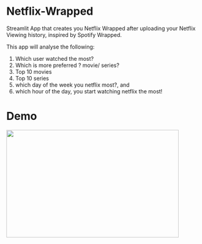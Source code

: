 # Netflix-Wrapped
Streamlit App that creates you Netflix Wrapped after uploading your Netflix Viewing history, inspired by Spotify Wrapped.

This app will analyse the following:

1. Which user watched the most?
2. Which is more preferred ? movie/ series?
3. Top 10 movies
4. Top 10 series
5. which day of the week you netflix most?, and
6. which hour of the day, you start watching netflix the most!

# Demo
<img src="https://github.com/rakshakannu/Netflix-Wrapped/blob/main/assets/Screen%20Recording%202021-06-19%20at%205.35.49%20PM.gif" width ="450" height="280"/>
